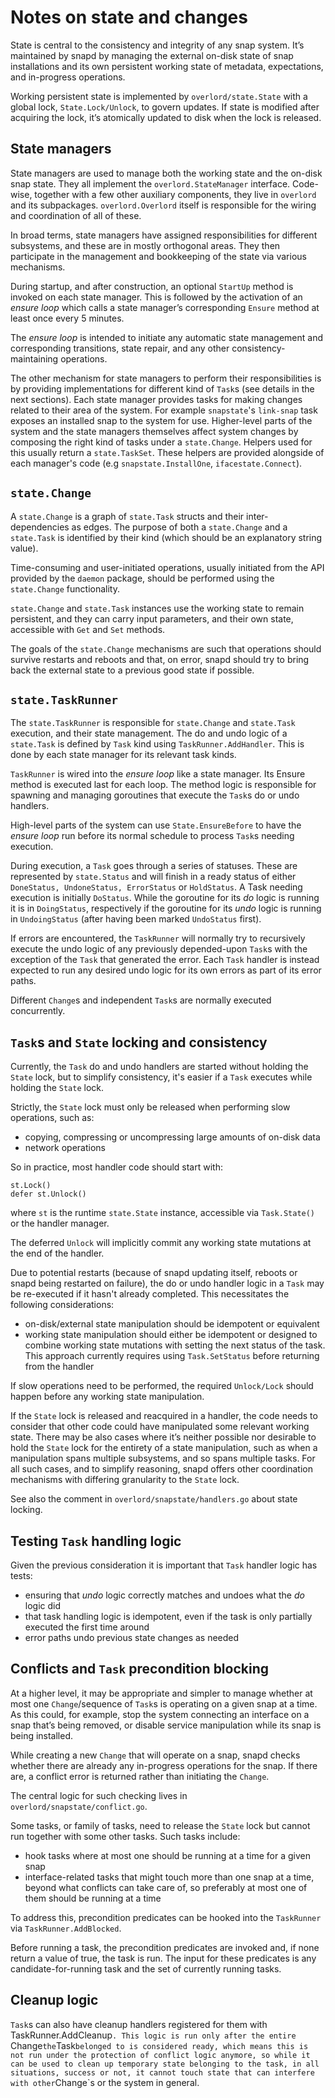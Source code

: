 Notes on state and changes
===========================

State is central to the consistency and integrity of any snap system. It’s maintained by snapd by managing the external on-disk state of snap installations and its own persistent working state of metadata, expectations, and in-progress operations.

Working persistent state is implemented by `overlord/state.State` with a global lock, `State.Lock/Unlock`, to govern updates. If state is modified after acquiring the lock, it’s atomically updated to disk when the lock is released.

State managers
---------------
State managers are used to manage both the working state and the on-disk snap state. They all implement the `overlord.StateManager` interface. Code-wise, together with a few other auxiliary components, they live in `overlord` and its subpackages. `overlord.Overlord` itself is responsible for the wiring and coordination of all of these.

In broad terms, state managers have assigned responsibilities for different subsystems, and these are in mostly orthogonal areas. They then participate in the management and bookkeeping of the state via various mechanisms.

During startup, and after construction, an optional `StartUp` method is invoked on each state manager. This is followed by the activation of an *ensure loop* which calls a state manager’s corresponding `Ensure` method at least once every 5 minutes.

The *ensure loop* is intended to initiate any automatic state management and corresponding transitions, state repair, and any other consistency-maintaining operations.

The other mechanism for state managers to perform their responsibilities is by providing implementations for different kind of `Task`s (see details in the next sections). Each state manager provides tasks for making changes related to their area of the system. For example `snapstate`'s `link-snap` task exposes an installed snap to the system for use. Higher-level parts of the system and the state managers themselves affect system changes by composing the right kind of tasks under a `state.Change`. Helpers used for this usually return a `state.TaskSet`. These helpers are provided alongside of each manager's code (e.g `snapstate.InstallOne`, `ifacestate.Connect`).

`state.Change`
---------------
A `state.Change` is a graph of `state.Task` structs and their inter-dependencies as edges. The purpose of both a `state.Change` and a `state.Task` is identified by their kind (which should be an explanatory string value).

Time-consuming and user-initiated operations, usually initiated from the API provided by the `daemon` package, should be performed using the `state.Change` functionality.

`state.Change` and `state.Task` instances use the working state to remain persistent, and they can carry input parameters, and their own state, accessible with `Get` and `Set` methods.

 The goals of the `state.Change` mechanisms are such that operations should survive restarts and reboots and that, on error, snapd should try to bring back the external state to a previous good state if possible.

`state.TaskRunner`
-------------------
The `state.TaskRunner` is responsible for `state.Change` and `state.Task` execution, and their state management. The do and undo logic of a `state.Task` is defined by `Task` kind using `TaskRunner.AddHandler`. This is done by each state manager for its relevant task kinds.

`TaskRunner` is wired into the *ensure loop* like a state manager. Its Ensure method is executed last for each loop. The method logic is responsible for spawning and managing goroutines that execute the `Task`s do or undo handlers.

High-level parts of the system can use `State.EnsureBefore` to have the *ensure loop* run before its normal schedule to process `Task`s needing execution.

During execution, a `Task` goes through a series of statuses.  These are represented by `state.Status` and will finish in a ready status of either `DoneStatus, UndoneStatus, ErrorStatus` or `HoldStatus`. A Task needing execution is initially `DoStatus`. While the goroutine for its *do* logic is running it is in `DoingStatus`, respectively if the goroutine for its *undo* logic is running in `UndoingStatus` (after having been marked `UndoStatus` first).

If errors are encountered, the `TaskRunner` will normally try to recursively execute the undo logic of any previously depended-upon `Task`s with the exception of the `Task` that generated the error. Each `Task` handler is instead expected to run any desired undo logic for its own errors as part of its error paths.

Different `Change`s and independent `Task`s are normally executed concurrently.

`Task`s and `State` locking and consistency
--------------------------------------------
Currently, the `Task` do and undo handlers are started without holding the `State` lock, but to simplify consistency, it's easier if a `Task` executes while holding the `State` lock.

Strictly, the `State` lock must only be released when performing slow operations, such as:
-   copying, compressing or uncompressing large amounts of on-disk data
-   network operations

So in practice, most handler code should start with:

```
st.Lock()
defer st.Unlock()
```

where `st` is the runtime `state.State` instance, accessible via `Task.State()` or the handler manager.

The deferred `Unlock` will implicitly commit any working state mutations at the end of the handler.

Due to potential restarts (because of snapd updating itself, reboots or snapd being restarted on failure), the do or undo handler logic in a `Task` may be re-executed if it hasn't already completed. This necessitates the following considerations:
-   on-disk/external state manipulation should be idempotent or equivalent
-   working state manipulation should either be idempotent or designed to combine working state mutations with setting the next status of the task. This approach currently requires using `Task.SetStatus` before returning from the handler

If slow operations need to be performed, the required `Unlock/Lock` should happen before any working state manipulation.

If the `State` lock is released and reacquired in a handler, the code needs to consider that other code could have manipulated some relevant working state. There may be also cases where it’s neither possible nor desirable to hold the `State` lock for the entirety of a state manipulation, such as when a manipulation spans multiple subsystems, and so spans multiple tasks. For all such cases, and to simplify reasoning, snapd offers other coordination mechanisms with differing granularity to the `State` lock.

See also the comment in `overlord/snapstate/handlers.go` about state locking.

Testing `Task` handling logic
------------------------------

Given the previous consideration it is important that `Task` handler logic has tests:

- ensuring that *undo* logic correctly matches and undoes what the *do* logic did
- that task handling logic is idempotent, even if the task is only partially executed the first time around
- error paths undo previous state changes as needed

Conflicts and `Task` precondition blocking
-------------------------------------------
At a higher level, it may be appropriate and simpler to manage whether at most one `Change`/sequence of `Task`s is operating on a given snap at a time. As this could, for example, stop the system connecting an interface on a snap that’s being removed, or disable service manipulation while its snap is being installed.

While creating a new `Change` that will operate on a snap, snapd checks whether there are already any in-progress operations for the snap. If there are, a conflict error is returned rather than initiating the `Change`.

The central logic for such checking lives in `overlord/snapstate/conflict.go`.

Some tasks, or family of tasks, need to release the `State` lock but cannot run together with some other tasks. Such tasks include:
-   hook tasks where at most one should be running at a time for a given snap
-   interface-related tasks that might touch more than one snap at a time, beyond what conflicts can take care of, so preferably at most one of them should be running at a time

To address this, precondition predicates can be hooked into the `TaskRunner` via `TaskRunner.AddBlocked`.

Before running a task, the precondition predicates are invoked and, if none return a value of true, the task is run. The input for these predicates is any candidate-for-running task and the set of currently running tasks.

Cleanup logic
--------------

`Task`s can also have cleanup handlers registered for them with TaskRunner.AddCleanup`. This logic is run only after the entire `Change` the `Task` belonged to is considered ready, which means this is not run under the protection of conflict logic anymore, so while it can be used to clean up temporary state belonging to the task, in all situations, success or not, it cannot touch state that can interfere with other `Change`s or the system in general.
